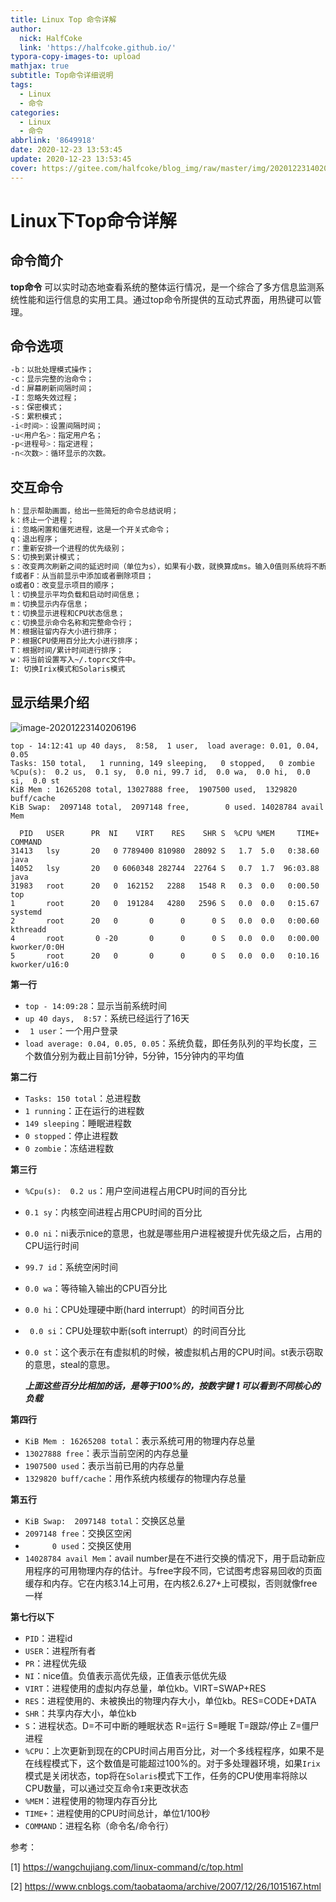 ```yaml
---
title: Linux Top 命令详解
author:
  nick: HalfCoke
  link: 'https://halfcoke.github.io/'
typora-copy-images-to: upload
mathjax: true
subtitle: Top命令详细说明
tags:
  - Linux
  - 命令
categories:
  - Linux
  - 命令
abbrlink: '8649918'
date: 2020-12-23 13:53:45
update: 2020-12-23 13:53:45
cover: https://gitee.com/halfcoke/blog_img/raw/master/img/20201223140206.png
---
```


# Linux下Top命令详解

## 命令简介

**top命令** 可以实时动态地查看系统的整体运行情况，是一个综合了多方信息监测系统性能和运行信息的实用工具。通过top命令所提供的互动式界面，用热键可以管理。

## 命令选项

```bash
-b：以批处理模式操作；
-c：显示完整的治命令；
-d：屏幕刷新间隔时间；
-I：忽略失效过程；
-s：保密模式；
-S：累积模式；
-i<时间>：设置间隔时间；
-u<用户名>：指定用户名；
-p<进程号>：指定进程；
-n<次数>：循环显示的次数。
```

## 交互命令

```bash
h：显示帮助画面，给出一些简短的命令总结说明；
k：终止一个进程；
i：忽略闲置和僵死进程，这是一个开关式命令；
q：退出程序；
r：重新安排一个进程的优先级别；
S：切换到累计模式；
s：改变两次刷新之间的延迟时间（单位为s），如果有小数，就换算成ms。输入0值则系统将不断刷新，默认值是5s；
f或者F：从当前显示中添加或者删除项目；
o或者O：改变显示项目的顺序；
l：切换显示平均负载和启动时间信息；
m：切换显示内存信息；
t：切换显示进程和CPU状态信息；
c：切换显示命令名称和完整命令行；
M：根据驻留内存大小进行排序；
P：根据CPU使用百分比大小进行排序；
T：根据时间/累计时间进行排序；
w：将当前设置写入~/.toprc文件中。
I: 切换Irix模式和Solaris模式
```

## 显示结果介绍

![image-20201223140206196](https://gitee.com/halfcoke/blog_img/raw/master/img/20201223140206.png)

```
top - 14:12:41 up 40 days,  8:58,  1 user,  load average: 0.01, 0.04, 0.05
Tasks: 150 total,   1 running, 149 sleeping,   0 stopped,   0 zombie
%Cpu(s):  0.2 us,  0.1 sy,  0.0 ni, 99.7 id,  0.0 wa,  0.0 hi,  0.0 si,  0.0 st
KiB Mem : 16265208 total, 13027888 free,  1907500 used,  1329820 buff/cache
KiB Swap:  2097148 total,  2097148 free,        0 used. 14028784 avail Mem

  PID 	USER      PR  NI    VIRT    RES    SHR S  %CPU %MEM     TIME+ COMMAND
31413	lsy       20   0 7789400 810980  28092 S   1.7  5.0   0:38.60 java
14052	lsy       20   0 6060348 282744  22764 S   0.7  1.7  96:03.88 java
31983	root      20   0  162152   2288   1548 R   0.3  0.0   0:00.50 top
1		root      20   0  191284   4280   2596 S   0.0  0.0   0:15.67 systemd
2		root      20   0       0      0      0 S   0.0  0.0   0:00.60 kthreadd
4		root       0 -20       0      0      0 S   0.0  0.0   0:00.00 kworker/0:0H
5		root      20   0       0      0      0 S   0.0  0.0   0:10.16 kworker/u16:0
```

**第一行**

- `top - 14:09:28`：显示当前系统时间
- `up 40 days,  8:57`：系统已经运行了16天
- ` 1 user`：一个用户登录
- `load average: 0.04, 0.05, 0.05`：系统负载，即任务队列的平均长度，三个数值分别为截止目前1分钟，5分钟，15分钟内的平均值

**第二行**

- `Tasks: 150 total`：总进程数
- `1 running`：正在运行的进程数
- `149 sleeping`：睡眠进程数
- `0 stopped`：停止进程数
- `0 zombie`：冻结进程数

**第三行**

- `%Cpu(s):  0.2 us`：用户空间进程占用CPU时间的百分比

- `0.1 sy`：内核空间进程占用CPU时间的百分比

- `0.0 ni`：ni表示nice的意思，也就是哪些用户进程被提升优先级之后，占用的CPU运行时间

- `99.7 id`：系统空闲时间

- `0.0 wa`：等待输入输出的CPU百分比

- `0.0 hi`：CPU处理硬中断(hard interrupt）的时间百分比

- ` 0.0 si`：CPU处理软中断(soft interrupt）的时间百分比

- `0.0 st`：这个表示在有虚拟机的时候，被虚拟机占用的CPU时间。st表示窃取的意思，steal的意思。

  ***上面这些百分比相加的话，是等于100%的，按数字键 1 可以看到不同核心的负载***

**第四行**

- `KiB Mem : 16265208 total`：表示系统可用的物理内存总量
- `13027888 free`：表示当前空闲的内存总量
- `1907500 used`：表示当前已用的内存总量
- `1329820 buff/cache`：用作系统内核缓存的物理内存总量

**第五行**

- `KiB Swap:  2097148 total`：交换区总量
- `2097148 free`：交换区空闲
- `      0 used`：交换区使用
- `14028784 avail Mem`：avail number是在不进行交换的情况下，用于启动新应用程序的可用物理内存的估计。与free字段不同，它试图考虑容易回收的页面缓存和内存。它在内核3.14上可用，在内核2.6.27+上可模拟，否则就像free一样

**第七行以下**

- `PID`：进程id
- `USER`：进程所有者
- `PR`：进程优先级
- `NI`：nice值。负值表示高优先级，正值表示低优先级
- `VIRT`：进程使用的虚拟内存总量，单位kb。VIRT=SWAP+RES
- `RES`：进程使用的、未被换出的物理内存大小，单位kb。RES=CODE+DATA
- `SHR`：共享内存大小，单位kb
- `S`：进程状态。D=不可中断的睡眠状态 R=运行 S=睡眠 T=跟踪/停止 Z=僵尸进程
- `%CPU`：上次更新到现在的CPU时间占用百分比，对一个多线程程序，如果不是在线程模式下，这个数值是可能超过100%的。对于多处理器环境，如果`Irix`模式是关闭状态，top将在`Solaris`模式下工作，任务的CPU使用率将除以CPU数量，可以通过交互命令`I`来更改状态
- `%MEM`：进程使用的物理内存百分比
- `TIME+`：进程使用的CPU时间总计，单位1/100秒
- `COMMAND`：进程名称（命令名/命令行）

参考：

[1] https://wangchujiang.com/linux-command/c/top.html

[2] https://www.cnblogs.com/taobataoma/archive/2007/12/26/1015167.html